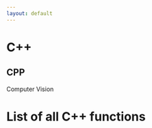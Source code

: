 ```yaml
---
layout: default
---
```




C++
==================

CPP
-------------------

Computer Vision

# List of all C++ functions 